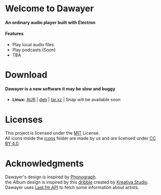 # Welcome to Dawayer
#### An ordinary audio player built with Electron

#### Features
- Play local audio files
- Play podcasts (Soon)
- TBA

# Download
#### Dawayer is a new software it may be slow and buggy

- **Linux:**
[AUR](https://aur.archlinux.org/packages/dawayer) |
[deb](https://gitlab.com/herpproject/Dawayer/-/jobs/artifacts/release/raw/public/Dawayer.deb?job=build) |
[tar.xz](https://gitlab.com/herpproject/Dawayer/-/jobs/artifacts/release/raw/public/Dawayer.tar.xz?job=build) |
Snap will be available soon

# Licenses
This project is licensed under the [MIT](https://gitlab.com/herpproject/Dawayer/blob/development/LICENSE) License.  
All icons inside the [icons](https://gitlab.com/herpproject/Dawayer/tree/development/icons) folder are made by us and are licensed under [CC BY 4.0](https://creativecommons.org/licenses/by/4.0/).

# Acknowledgments
Dawayer's design is inspired by [Phonograph](https://play.google.com/store/apps/details?id=com.kabouzeid.gramophone).  
the Album design is inspired by this [dribble](https://dribbble.com/shots/4579038-Foodiefit-Interaction-studio-included) created by [Kreativa Studio](https://dribbble.com/KreativaStudio).  
Dawayer uses [Last.fm API](https://www.last.fm/api) to fetch some information about artists.